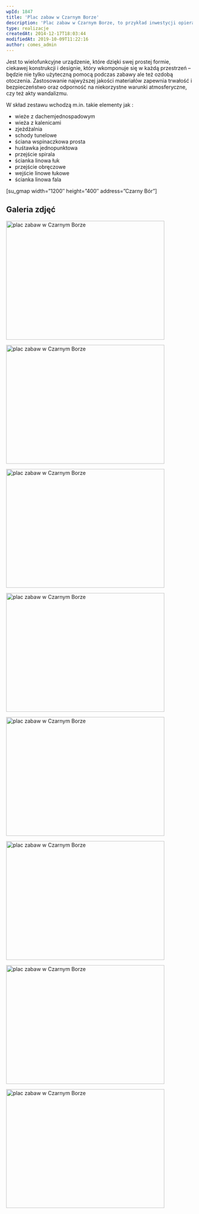 ```yaml
---
wpId: 1847
title: 'Plac zabaw w Czarnym Borze'
description: 'Plac zabaw w Czarnym Borze, to przykład inwestycji opierającej się na doposażeniu już istniejącego obiektu. Gmina Czarny Bór postawiła na naszą tegoroczną nowość – Zestaw rekreacyjny trzywieżowy, o konstrukcji wykonanej ze stali nierdzewnej.'
type: realizacje
createdAt: 2014-12-17T18:03:44
modifiedAt: 2019-10-09T11:22:16
author: comes_admin
---
```



Jest to wielofunkcyjne urządzenie, które dzięki swej prostej formie, ciekawej konstrukcji i designie, który wkomponuje się w każdą przestrzeń – będzie nie tylko użyteczną pomocą podczas zabawy ale też ozdobą otoczenia. Zastosowanie najwyższej jakości materiałów zapewnia trwałość i bezpieczeństwo oraz odporność na niekorzystne warunki atmosferyczne, czy też akty wandalizmu.

W skład zestawu wchodzą m.in. takie elementy jak :

*   wieże z dachemjednospadowym
*   wieża z kalenicami
*   zjeżdżalnia
*   schody tunelowe
*   ściana wspinaczkowa prosta
*   huśtawka jednopunktowa
*   przejście spirala
*   ścianka linowa łuk
*   przejście obręczowe
*   wejście linowe łukowe
*   ścianka linowa fala

\[su\_gmap width=”1200″ height=”400″ address=”Czarny Bór”\]

## Galeria zdjęć

[<img loading="lazy" decoding="async" width="427" height="320" src="/images/realizacje/plac-zabaw-w-czarnym-borze/1-plac-zabaw-w-czarnym-borze-2-427x320.jpg" alt="plac zabaw w Czarnym Borze" srcset="/images/realizacje/plac-zabaw-w-czarnym-borze/1-plac-zabaw-w-czarnym-borze-2-427x320.jpg 427w, /images/realizacje/plac-zabaw-w-czarnym-borze/1-plac-zabaw-w-czarnym-borze-2-220x165.jpg 220w, /images/realizacje/plac-zabaw-w-czarnym-borze/1-plac-zabaw-w-czarnym-borze-2-650x488.jpg 650w, /images/realizacje/plac-zabaw-w-czarnym-borze/1-plac-zabaw-w-czarnym-borze-2-768x576.jpg 768w, /images/realizacje/plac-zabaw-w-czarnym-borze/1-plac-zabaw-w-czarnym-borze-2-230x173.jpg 230w, /images/realizacje/plac-zabaw-w-czarnym-borze/1-plac-zabaw-w-czarnym-borze-2-213x160.jpg 213w, /images/realizacje/plac-zabaw-w-czarnym-borze/1-plac-zabaw-w-czarnym-borze-2.jpg 800w" sizes="(max-width: 427px) 100vw, 427px" />](https://comes.pl/realizacje/plac-zabaw-w-czarnym-borze/1-plac-zabaw-w-czarnym-borze-2/)

[<img loading="lazy" decoding="async" width="427" height="320" src="/images/realizacje/plac-zabaw-w-czarnym-borze/2-plac-zabaw-w-czarnym-borze-3-427x320.jpg" alt="plac zabaw w Czarnym Borze" srcset="/images/realizacje/plac-zabaw-w-czarnym-borze/2-plac-zabaw-w-czarnym-borze-3-427x320.jpg 427w, /images/realizacje/plac-zabaw-w-czarnym-borze/2-plac-zabaw-w-czarnym-borze-3-220x165.jpg 220w, /images/realizacje/plac-zabaw-w-czarnym-borze/2-plac-zabaw-w-czarnym-borze-3-650x488.jpg 650w, /images/realizacje/plac-zabaw-w-czarnym-borze/2-plac-zabaw-w-czarnym-borze-3-768x576.jpg 768w, /images/realizacje/plac-zabaw-w-czarnym-borze/2-plac-zabaw-w-czarnym-borze-3-230x173.jpg 230w, /images/realizacje/plac-zabaw-w-czarnym-borze/2-plac-zabaw-w-czarnym-borze-3-213x160.jpg 213w, /images/realizacje/plac-zabaw-w-czarnym-borze/2-plac-zabaw-w-czarnym-borze-3.jpg 800w" sizes="(max-width: 427px) 100vw, 427px" />](https://comes.pl/realizacje/plac-zabaw-w-czarnym-borze/2-plac-zabaw-w-czarnym-borze-3/)

[<img loading="lazy" decoding="async" width="427" height="320" src="/images/realizacje/plac-zabaw-w-czarnym-borze/3-plac-zabaw-w-czarnym-borze-4-427x320.jpg" alt="plac zabaw w Czarnym Borze" srcset="/images/realizacje/plac-zabaw-w-czarnym-borze/3-plac-zabaw-w-czarnym-borze-4-427x320.jpg 427w, /images/realizacje/plac-zabaw-w-czarnym-borze/3-plac-zabaw-w-czarnym-borze-4-220x165.jpg 220w, /images/realizacje/plac-zabaw-w-czarnym-borze/3-plac-zabaw-w-czarnym-borze-4-650x488.jpg 650w, /images/realizacje/plac-zabaw-w-czarnym-borze/3-plac-zabaw-w-czarnym-borze-4-768x576.jpg 768w, /images/realizacje/plac-zabaw-w-czarnym-borze/3-plac-zabaw-w-czarnym-borze-4-230x173.jpg 230w, /images/realizacje/plac-zabaw-w-czarnym-borze/3-plac-zabaw-w-czarnym-borze-4-213x160.jpg 213w, /images/realizacje/plac-zabaw-w-czarnym-borze/3-plac-zabaw-w-czarnym-borze-4.jpg 800w" sizes="(max-width: 427px) 100vw, 427px" />](https://comes.pl/realizacje/plac-zabaw-w-czarnym-borze/3-plac-zabaw-w-czarnym-borze-4/)

[<img loading="lazy" decoding="async" width="427" height="320" src="/images/realizacje/plac-zabaw-w-czarnym-borze/4-plac-zabaw-w-czarnym-borze-5-427x320.jpg" alt="plac zabaw w Czarnym Borze" srcset="/images/realizacje/plac-zabaw-w-czarnym-borze/4-plac-zabaw-w-czarnym-borze-5-427x320.jpg 427w, /images/realizacje/plac-zabaw-w-czarnym-borze/4-plac-zabaw-w-czarnym-borze-5-220x165.jpg 220w, /images/realizacje/plac-zabaw-w-czarnym-borze/4-plac-zabaw-w-czarnym-borze-5-650x488.jpg 650w, /images/realizacje/plac-zabaw-w-czarnym-borze/4-plac-zabaw-w-czarnym-borze-5-768x576.jpg 768w, /images/realizacje/plac-zabaw-w-czarnym-borze/4-plac-zabaw-w-czarnym-borze-5-230x173.jpg 230w, /images/realizacje/plac-zabaw-w-czarnym-borze/4-plac-zabaw-w-czarnym-borze-5-213x160.jpg 213w, /images/realizacje/plac-zabaw-w-czarnym-borze/4-plac-zabaw-w-czarnym-borze-5.jpg 800w" sizes="(max-width: 427px) 100vw, 427px" />](https://comes.pl/realizacje/plac-zabaw-w-czarnym-borze/4-plac-zabaw-w-czarnym-borze-5/)

[<img loading="lazy" decoding="async" width="427" height="320" src="/images/realizacje/plac-zabaw-w-czarnym-borze/5-plac-zabaw-w-czarnym-borze-6-427x320.jpg" alt="plac zabaw w Czarnym Borze" srcset="/images/realizacje/plac-zabaw-w-czarnym-borze/5-plac-zabaw-w-czarnym-borze-6-427x320.jpg 427w, /images/realizacje/plac-zabaw-w-czarnym-borze/5-plac-zabaw-w-czarnym-borze-6-220x165.jpg 220w, /images/realizacje/plac-zabaw-w-czarnym-borze/5-plac-zabaw-w-czarnym-borze-6-650x488.jpg 650w, /images/realizacje/plac-zabaw-w-czarnym-borze/5-plac-zabaw-w-czarnym-borze-6-768x576.jpg 768w, /images/realizacje/plac-zabaw-w-czarnym-borze/5-plac-zabaw-w-czarnym-borze-6-230x173.jpg 230w, /images/realizacje/plac-zabaw-w-czarnym-borze/5-plac-zabaw-w-czarnym-borze-6-213x160.jpg 213w, /images/realizacje/plac-zabaw-w-czarnym-borze/5-plac-zabaw-w-czarnym-borze-6.jpg 800w" sizes="(max-width: 427px) 100vw, 427px" />](https://comes.pl/realizacje/plac-zabaw-w-czarnym-borze/5-plac-zabaw-w-czarnym-borze-6/)

[<img loading="lazy" decoding="async" width="427" height="320" src="/images/realizacje/plac-zabaw-w-czarnym-borze/6-plac-zabaw-w-czarnym-borze-7-427x320.jpg" alt="plac zabaw w Czarnym Borze" srcset="/images/realizacje/plac-zabaw-w-czarnym-borze/6-plac-zabaw-w-czarnym-borze-7-427x320.jpg 427w, /images/realizacje/plac-zabaw-w-czarnym-borze/6-plac-zabaw-w-czarnym-borze-7-220x165.jpg 220w, /images/realizacje/plac-zabaw-w-czarnym-borze/6-plac-zabaw-w-czarnym-borze-7-650x488.jpg 650w, /images/realizacje/plac-zabaw-w-czarnym-borze/6-plac-zabaw-w-czarnym-borze-7-768x576.jpg 768w, /images/realizacje/plac-zabaw-w-czarnym-borze/6-plac-zabaw-w-czarnym-borze-7-230x173.jpg 230w, /images/realizacje/plac-zabaw-w-czarnym-borze/6-plac-zabaw-w-czarnym-borze-7-213x160.jpg 213w, /images/realizacje/plac-zabaw-w-czarnym-borze/6-plac-zabaw-w-czarnym-borze-7.jpg 800w" sizes="(max-width: 427px) 100vw, 427px" />](https://comes.pl/realizacje/plac-zabaw-w-czarnym-borze/6-plac-zabaw-w-czarnym-borze-7/)

[<img loading="lazy" decoding="async" width="427" height="320" src="/images/realizacje/plac-zabaw-w-czarnym-borze/7-plac-zabaw-w-czarnym-borze-8-427x320.jpg" alt="plac zabaw w Czarnym Borze" srcset="/images/realizacje/plac-zabaw-w-czarnym-borze/7-plac-zabaw-w-czarnym-borze-8-427x320.jpg 427w, /images/realizacje/plac-zabaw-w-czarnym-borze/7-plac-zabaw-w-czarnym-borze-8-220x165.jpg 220w, /images/realizacje/plac-zabaw-w-czarnym-borze/7-plac-zabaw-w-czarnym-borze-8-650x488.jpg 650w, /images/realizacje/plac-zabaw-w-czarnym-borze/7-plac-zabaw-w-czarnym-borze-8-768x576.jpg 768w, /images/realizacje/plac-zabaw-w-czarnym-borze/7-plac-zabaw-w-czarnym-borze-8-230x173.jpg 230w, /images/realizacje/plac-zabaw-w-czarnym-borze/7-plac-zabaw-w-czarnym-borze-8-213x160.jpg 213w, /images/realizacje/plac-zabaw-w-czarnym-borze/7-plac-zabaw-w-czarnym-borze-8.jpg 800w" sizes="(max-width: 427px) 100vw, 427px" />](https://comes.pl/realizacje/plac-zabaw-w-czarnym-borze/7-plac-zabaw-w-czarnym-borze-8/)

[<img loading="lazy" decoding="async" width="427" height="320" src="/images/realizacje/plac-zabaw-w-czarnym-borze/8-plac-zabaw-w-czarnym-borze-1-427x320.jpg" alt="plac zabaw w Czarnym Borze" srcset="/images/realizacje/plac-zabaw-w-czarnym-borze/8-plac-zabaw-w-czarnym-borze-1-427x320.jpg 427w, /images/realizacje/plac-zabaw-w-czarnym-borze/8-plac-zabaw-w-czarnym-borze-1-220x165.jpg 220w, /images/realizacje/plac-zabaw-w-czarnym-borze/8-plac-zabaw-w-czarnym-borze-1-650x488.jpg 650w, /images/realizacje/plac-zabaw-w-czarnym-borze/8-plac-zabaw-w-czarnym-borze-1-768x576.jpg 768w, /images/realizacje/plac-zabaw-w-czarnym-borze/8-plac-zabaw-w-czarnym-borze-1-230x173.jpg 230w, /images/realizacje/plac-zabaw-w-czarnym-borze/8-plac-zabaw-w-czarnym-borze-1-213x160.jpg 213w, /images/realizacje/plac-zabaw-w-czarnym-borze/8-plac-zabaw-w-czarnym-borze-1.jpg 800w" sizes="(max-width: 427px) 100vw, 427px" />](https://comes.pl/realizacje/plac-zabaw-w-czarnym-borze/8-plac-zabaw-w-czarnym-borze-1/)